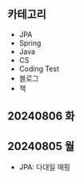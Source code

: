 ## 카테고리
- JPA
- Spring
- Java
- CS
- Coding Test
- 블로그
- 책

## 20240806 화

## 20240805 월
- JPA: 다대일 매핑
